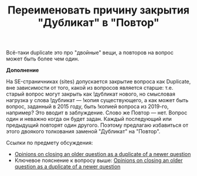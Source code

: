 ﻿---
title: "Переименовать причину закрытия &quot;Дубликат&quot; в &quot;Повтор&quot;"
se.owner.user_id: 199733
se.owner.display_name: "edem. С Днём Победы"
se.owner.link: "https://ru.meta.stackoverflow.com/users/199733/edem-%d0%a1-%d0%94%d0%bd%d1%91%d0%bc-%d0%9f%d0%be%d0%b1%d0%b5%d0%b4%d1%8b"
se.link: "https://ru.meta.stackoverflow.com/questions/10049/%d0%9f%d0%b5%d1%80%d0%b5%d0%b8%d0%bc%d0%b5%d0%bd%d0%be%d0%b2%d0%b0%d1%82%d1%8c-%d0%bf%d1%80%d0%b8%d1%87%d0%b8%d0%bd%d1%83-%d0%b7%d0%b0%d0%ba%d1%80%d1%8b%d1%82%d0%b8%d1%8f-%d0%94%d1%83%d0%b1%d0%bb%d0%b8%d0%ba%d0%b0%d1%82-%d0%b2-%d0%9f%d0%be%d0%b2%d1%82%d0%be%d1%80"
se.question_id: 10049
se.post_type: question
se.score: -7
---
<p>Всё-таки duplicate это про "двойные" вещи, а повторов на вопрос может быть более чем один.</p>

<p><strong>Дополнение</strong></p>

<p>На SE-страничниках (sites) допускается закрытие вопроса как Duplicate, вне зависимости от того, какой из вопросов является старше: т.е. старый вопрос могут закрыть как !дубликат нового, но смысловая нагрузка у слова !дубликат — !копия существующего, а как может быть вопрос, заданный в 2015 году, быть !копией вопроса из 2019-го, например? Это вводит в заблуждение. Слово же Повтор — нет. Вопрос один и неважно когда он будет задан. Каждый последующий или предыдущий повторят один другого. Поэтому предлагаю избавиться от этого двоякого толкования заменой "Дубликат" на "Повтор".</p>

<p>Ссылки по предмету обсуждения:</p>

<ul>
<li><a href="https://meta.stackexchange.com/questions/55251">Opinions on closing an older question as a duplicate of a newer question</a></li>
<li>Ключевое пояснение к вопросу выше: <a href="https://meta.stackexchange.com/questions/55251/opinions-on-closing-an-older-question-as-a-duplicate-of-a-newer-question#comment953257_55252">Opinions on closing an older question as a duplicate of a newer question</a></li>
</ul>
